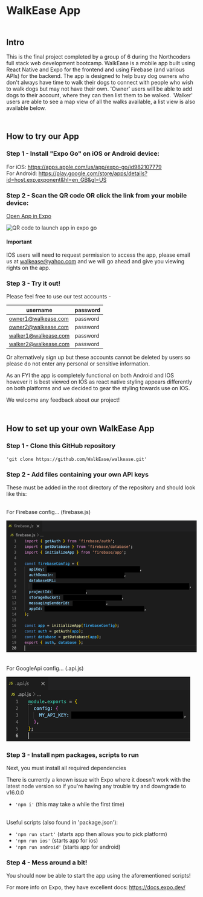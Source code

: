 # <b>WalkEase App</b>

## <br> <b>Intro</b>

This is the final project completed by a group of 6 during the Northcoders full stack web development bootcamp. WalkEase is a mobile app built using React Native and Expo for the frontend and using Firebase (and various APIs) for the backend. The app is designed to help busy dog owners who don't always have time to walk their dogs to connect with people who wish to walk dogs but may not have their own. 'Owner' users will be able to add dogs to their account, where they can then list them to be walked. 'Walker' users are able to see a map view of all the walks available, a list view is also available below.

## <br> <b>How to try our App</b>

### <b>Step 1</b> - Install "Expo Go" on iOS or Android device:

For iOS: https://apps.apple.com/us/app/expo-go/id982107779<br>For Android: https://play.google.com/store/apps/details?id=host.exp.exponent&hl=en_GB&gl=US

### <b>Step 2</b> - Scan the QR code OR click the link from your mobile device:

[Open App in Expo](exp://exp.host/@nc-walkease/walkease?release-channel=default)

![QR code to launch app in expo go](https://qr.expo.dev/expo-go?owner=nc-walkease&slug=walkease&releaseChannel=default&host=exp.host)

#### Important

IOS users will need to request permission to access the app, please email us at walkease@yahoo.com and we will go ahead and give you viewing rights on the app.

### <b>Step 3</b> - Try it out!

Please feel free to use our test accounts -

| username             | password |
| -------------------- | -------- |
| owner1@walkease.com  | password |
| owner2@walkease.com  | password |
| walker1@walkease.com | password |
| walker2@walkease.com | password |

Or alternatively sign up but these accounts cannot be deleted by users so please do not enter any personal or sensitive information.

As an FYI the app is completely functional on both Android and IOS however it is best viewed on IOS as react native styling appears differently on both platforms and we decided to gear the styling towards use on IOS.

We welcome any feedback about our project!

## <br> <b>How to set up your own WalkEase App</b>

### <b>Step 1</b> - Clone this GitHub repository

`'git clone https://github.com/WalkEase/walkease.git'`

### <b>Step 2</b> - Add files containing your own API keys

These must be added in the root directory of the repository and should look like this:

<br> For Firebase config... (firebase.js)

<img src="./README-images/firebaseApi.png" />

<br> For GoogleApi config... (.api.js)

<img src="./README-images/googleApi.png" />

### <b>Step 3</b> - Install npm packages, scripts to run

Next, you must install all required dependencies

There is currently a known issue with Expo where it doesn't work with the latest node version so if you're having any trouble try and downgrade to v16.0.0

- `'npm i'` (this may take a while the first time)

<br> Useful scripts (also found in 'package.json'):

- `'npm run start'` (starts app then allows you to pick platform)
- `'npm run ios'` (starts app for ios)
- `'npm run android'` (starts app for android)

### <b>Step 4</b> - Mess around a bit!

You should now be able to start the app using the aforementioned scripts!

For more info on Expo, they have excellent docs: https://docs.expo.dev/
